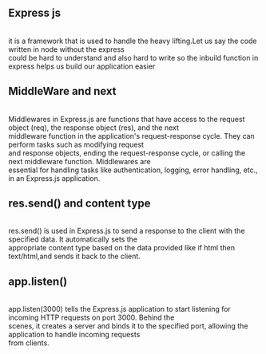 <h2>Express js</h2><br>
it is a framework that is used to handle the heavy lifting.Let us say the code written in node without the express<br>
could be hard to understand and also hard to write so the inbuild function in express helps us build our application easier<br>
<h2>MiddleWare and next</h2><br>
Middlewares in Express.js are functions that have access to the request object (req), the response object (res), and the next<br>middleware function in the application's request-response cycle. They can perform tasks such as modifying request
<br>and response objects, ending the request-response cycle, or calling the next middleware function. Middlewares are<br> essential for handling tasks like authentication, logging, error handling, etc., in an Express.js application.<br>
<h2>res.send() and content type</h2><br>
res.send() is used in Express.js to send a response to the client with the specified data. It automatically sets the<br> appropriate content type based on the data provided like if html then text/html,and sends it back to the client.<br>
<h2>app.listen()</h2><br>
app.listen(3000) tells the Express.js application to start listening for incoming HTTP requests on port 3000. Behind the <br>scenes, it creates a server and binds it to the specified port, allowing the application to handle incoming requests<br> 
from clients.<br>







